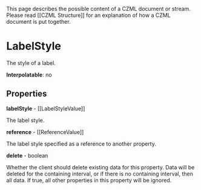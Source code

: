 This page describes the possible content of a CZML document or stream. Please read [[CZML Structure]] for an explanation of how a CZML document is put together.

# LabelStyle

The style of a label.

**Interpolatable**: no

## Properties

**labelStyle** - [[LabelStyleValue]]

The label style.


**reference** - [[ReferenceValue]]

The label style specified as a reference to another property.


**delete** - boolean

Whether the client should delete existing data for this property. Data will be deleted for the containing interval, or if there is no containing interval, then all data. If true, all other properties in this property will be ignored.


